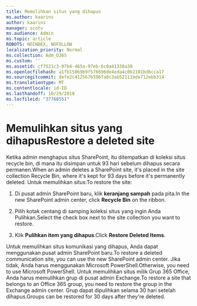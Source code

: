 ```yaml
---
title: Memulihkan situs yang dihapus
ms.author: kaarins
author: kaarins
manager: scotv
ms.audience: Admin
ms.topic: article
ROBOTS: NOINDEX, NOFOLLOW
localization_priority: Normal
ms.collection: Adm_O365
ms.custom: ''
ms.assetid: cf7521c3-97b4-465a-97eb-6c0a41338a30
ms.openlocfilehash: a1fb15869b9f576696de4eda4c0b2101bd6cca17
ms.sourcegitcommit: defe2c412567b596fa8c3ab52111bde712ebb314
ms.translationtype: MT
ms.contentlocale: id-ID
ms.lasthandoff: 10/29/2019
ms.locfileid: "37768551"
---
```

# <a name="restore-a-deleted-site"></a><span data-ttu-id="ffb97-102">Memulihkan situs yang dihapus</span><span class="sxs-lookup"><span data-stu-id="ffb97-102">Restore a deleted site</span></span>

<span data-ttu-id="ffb97-103">Ketika admin menghapus situs SharePoint, itu ditempatkan di koleksi situs recycle bin, di mana itu disimpan untuk 93 hari sebelum dihapus secara permanen.</span><span class="sxs-lookup"><span data-stu-id="ffb97-103">When an admin deletes a SharePoint site, it's placed in the site collection Recycle Bin, where it's kept for 93 days before it's permanently deleted.</span></span> <span data-ttu-id="ffb97-104">Untuk memulihkan situs:</span><span class="sxs-lookup"><span data-stu-id="ffb97-104">To restore the site:</span></span>
  
1. <span data-ttu-id="ffb97-105">Di pusat admin SharePoint baru, klik **keranjang sampah** pada pita.</span><span class="sxs-lookup"><span data-stu-id="ffb97-105">In the new SharePoint admin center, click **Recycle Bin** on the ribbon.</span></span> 
    
2. <span data-ttu-id="ffb97-106">Pilih kotak centang di samping koleksi situs yang ingin Anda Pulihkan.</span><span class="sxs-lookup"><span data-stu-id="ffb97-106">Select the check box next to the site collection you want to restore.</span></span>
    
3. <span data-ttu-id="ffb97-107">Klik **Pulihkan item yang dihapus**.</span><span class="sxs-lookup"><span data-stu-id="ffb97-107">Click **Restore Deleted Items**.</span></span>
    
<span data-ttu-id="ffb97-108">Untuk memulihkan situs komunikasi yang dihapus, Anda dapat menggunakan pusat admin SharePoint baru.</span><span class="sxs-lookup"><span data-stu-id="ffb97-108">To restore a deleted communication site, you can use the new SharePoint admin center.</span></span> <span data-ttu-id="ffb97-109">Jika tidak, Anda harus menggunakan Microsoft PowerShell.</span><span class="sxs-lookup"><span data-stu-id="ffb97-109">Otherwise, you need to use Microsoft PowerShell.</span></span> <span data-ttu-id="ffb97-110">Untuk memulihkan situs milik Grup 365 Office, Anda harus memulihkan grup di pusat admin Exchange.</span><span class="sxs-lookup"><span data-stu-id="ffb97-110">To restore a site that belongs to an Office 365 group, you need to restore the group in the Exchange admin center.</span></span> <span data-ttu-id="ffb97-111">Grup dapat dipulihkan selama 30 hari setelah dihapus.</span><span class="sxs-lookup"><span data-stu-id="ffb97-111">Groups can be restored for 30 days after they're deleted.</span></span>
  

